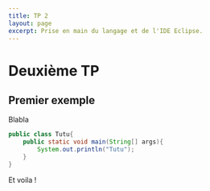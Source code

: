 ```yaml
---
title: TP 2
layout: page
excerpt: Prise en main du langage et de l'IDE Eclipse.
---
```


# Deuxième TP

## Premier exemple

Blabla

```java
public class Tutu{
    public static void main(String[] args){
        System.out.println("Tutu");
    }
}
```

Et voila !